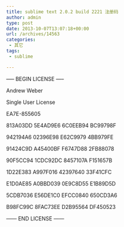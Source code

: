 ```yaml
---
title: sublime text 2.0.2 build 2221 注册码
author: admin
type: post
date: 2013-10-07T13:07:18+00:00
url: /archives/14563
categories:
 - 其它
tags:
 - sublime

---
```


—– BEGIN LICENSE —–

Andrew Weber

Single User License

EA7E-855605

813A03DD 5E4AD9E6 6C0EEB94 BC99798F

942194A6 02396E98 E62C9979 4BB979FE

91424C9D A45400BF F6747D88 2FB88078

90F5CC94 1CDC92DC 8457107A F151657B

1D22E383 A997F016 42397640 33F41CFC

E1D0AE85 A0BBD039 0E9C8D55 E1B89D5D

5CDB7036 E56DE1C0 EFCC0840 650CD3A6

B98FC99C 8FAC73EE D2B95564 DF450523

—— END LICENSE ——